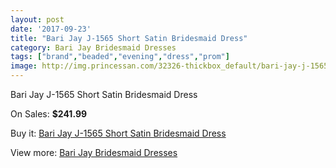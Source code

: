 ```yaml
---
layout: post
date: '2017-09-23'
title: "Bari Jay J-1565 Short Satin Bridesmaid Dress"
category: Bari Jay Bridesmaid Dresses
tags: ["brand","beaded","evening","dress","prom"]
image: http://img.princessan.com/32326-thickbox_default/bari-jay-j-1565-short-satin-bridesmaid-dress.jpg
---
```

Bari Jay J-1565 Short Satin Bridesmaid Dress

On Sales: **$241.99**
<a href="https://www.princessan.com/en/14827-bari-jay-j-1565-short-satin-bridesmaid-dress.html"><amp-img layout="responsive" width="600" height="600" src="//img.princessan.com/32326-thickbox_default/bari-jay-j-1565-short-satin-bridesmaid-dress.jpg" alt="Bari Jay J-1565 Short Satin Bridesmaid Dress 0" /></a>
<a href="https://www.princessan.com/en/14827-bari-jay-j-1565-short-satin-bridesmaid-dress.html"><amp-img layout="responsive" width="600" height="600" src="//img.princessan.com/32327-thickbox_default/bari-jay-j-1565-short-satin-bridesmaid-dress.jpg" alt="Bari Jay J-1565 Short Satin Bridesmaid Dress 1" /></a>

Buy it: [Bari Jay J-1565 Short Satin Bridesmaid Dress](https://www.princessan.com/en/14827-bari-jay-j-1565-short-satin-bridesmaid-dress.html "Bari Jay J-1565 Short Satin Bridesmaid Dress")

View more: [Bari Jay Bridesmaid Dresses](https://www.princessan.com/en/109- "Bari Jay Bridesmaid Dresses")